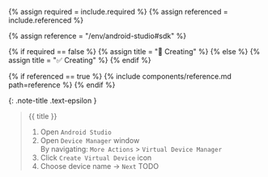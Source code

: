 <!-- LOCATION -->
<!-- _includes/components/android-studio/ -->

<!-- INCLUDE -->
<!-- components/android-studio/emulator.md -->

<!-- VARIABLES -->
<!-- required:      [true, false], default to true -->
<!-- referenced:    [true, false], default to false -->


<!-- READ VARIABLES -->
{% assign required   = include.required %}
{% assign referenced = include.referenced %}


<!-- ASSIGN CONSTANTS -->
{% assign reference = "/env/android-studio#sdk" %}


<!-- DECIDE TO DISPLAY THE NECESSITY OF THE INSTALLATION -->
{% if required == false %}
    {% assign title = "🔲 Creating" %}
{% else %}
    {% assign title = "✅ Creating" %}
{% endif %}


<!-- DECIDE TO DISPLAY THE LINK OF THIS COMPONENT -->
{% if referenced == true %}
{% include components/reference.md path=reference %}
{% endif %}


<!-- MAIN CONTENT -->

{: .note-title .text-epsilon }
> {{ title }}
>
> 1. Open `Android Studio`
> 2. Open `Device Manager` window<br>
> By navigating: `More Actions` > `Virtual Device Manager`
> 3. Click `Create Virtual Device` icon
> 4. Choose device name → `Next`
> TODO